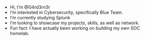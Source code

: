 - Hi, I’m @G4rd3rn3r
- I’m interested in Cybersecurity, specifically Blue Team. 
- I’m currently studying Splunk
- I’m looking to showcase my projects, skills, as well as network.
- Fun fact: I have actually been working on building my own SOC homelab.

<!---
G4rd3rn3r/G4rd3rn3r is a ✨ special ✨ repository because its `README.md` (this file) appears on your GitHub profile.
You can click the Preview link to take a look at your changes.
--->
